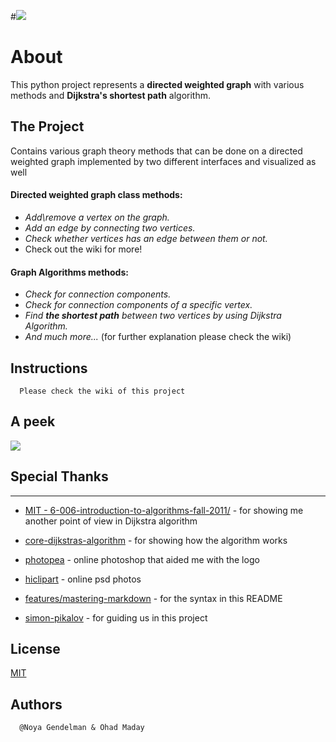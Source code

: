 #![](https://imgur.com/0WeH8e1.png)

# About
This python project represents a **directed weighted graph** with various methods and **Dijkstra's 
shortest path** algorithm.  

  
## The Project
Contains various graph theory methods that can be done on a directed weighted graph
implemented by two different interfaces and visualized as well


#### Directed weighted graph class methods:
- _Add\remove a vertex on the graph._ 
- _Add an edge by connecting two vertices._ 
- _Check whether vertices has an edge between them or not._ 
- Check out the wiki for more!

#### Graph Algorithms methods:
- _Check for connection components._
- _Check for connection components of a specific vertex._ 
- _Find **the shortest path** between two vertices by using Dijkstra Algorithm._
- _And much more..._
   (for further explanation please check the wiki)
  

## Instructions


      Please check the wiki of this project


## A peek

![](https://imgur.com/yoDZs8m.png)
## Special Thanks

----------

* [MIT - 6-006-introduction-to-algorithms-fall-2011/](https://ocw.mit.edu/courses/electrical-engineering-and-computer-science/6-006-introduction-to-algorithms-fall-2011/lecture-videos/MIT6_006F11_lec16.pdf) - for showing me another point of view in Dijkstra algorithm

* [core-dijkstras-algorithm](https://www.coursera.org/lecture/advanced-data-structures/core-dijkstras-algorithm-2ctyF) - for showing how the algorithm works

* [photopea](https://www.photopea.com/) - online photoshop that aided me with the logo

* [hiclipart](https://www.hiclipart.com/) - online psd photos

* [features/mastering-markdown](https://guides.github.com/features/mastering-markdown/) - for the syntax in this README

* [simon-pikalov](https://github.com/simon-pikalov) - for guiding us in this project

## License
[MIT](https://choosealicense.com/licenses/mit/)

## Authors
      @Noya Gendelman & Ohad Maday